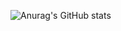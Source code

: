 ![Anurag's GitHub stats](https://github-readme-stats.vercel.app/api?username=anuraghazra&theme=dark&show?theme=tokyonight_icons=true)
